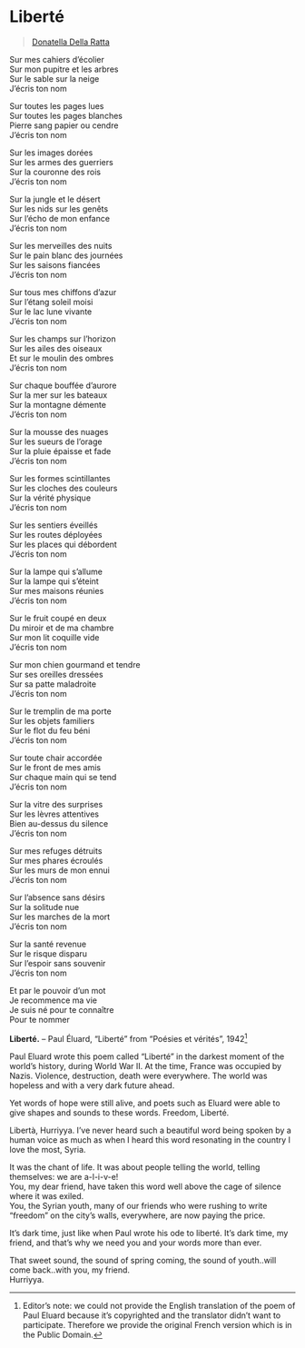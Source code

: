 # Liberté

> [Donatella Della Ratta](../appendix/attributions.html#donatella-della-ratta)

Sur mes cahiers d’écolier
<br>Sur mon pupitre et les arbres
<br>Sur le sable sur la neige
<br>J’écris ton nom

Sur toutes les pages lues
<br>Sur toutes les pages blanches
<br>Pierre sang papier ou cendre
<br>J’écris ton nom

Sur les images dorées
<br>Sur les armes des guerriers
<br>Sur la couronne des rois
<br>J’écris ton nom

Sur la jungle et le désert
<br>Sur les nids sur les genêts
<br>Sur l’écho de mon enfance
<br>J’écris ton nom

Sur les merveilles des nuits
<br>Sur le pain blanc des journées
<br>Sur les saisons fiancées
<br>J’écris ton nom

Sur tous mes chiffons d’azur
<br>Sur l’étang soleil moisi
<br>Sur le lac lune vivante
<br>J’écris ton nom

Sur les champs sur l’horizon
<br>Sur les ailes des oiseaux
<br>Et sur le moulin des ombres
<br>J’écris ton nom

Sur chaque bouffée d’aurore
<br>Sur la mer sur les bateaux
<br>Sur la montagne démente
<br>J’écris ton nom

Sur la mousse des nuages
<br>Sur les sueurs de l’orage
<br>Sur la pluie épaisse et fade
<br>J’écris ton nom

Sur les formes scintillantes
<br>Sur les cloches des couleurs
<br>Sur la vérité physique
<br>J’écris ton nom

Sur les sentiers éveillés
<br>Sur les routes déployées
<br>Sur les places qui débordent
<br>J’écris ton nom

Sur la lampe qui s’allume
<br>Sur la lampe qui s’éteint
<br>Sur mes maisons réunies
<br>J’écris ton nom

Sur le fruit coupé en deux
<br>Du miroir et de ma chambre
<br>Sur mon lit coquille vide
<br>J’écris ton nom

Sur mon chien gourmand et tendre
<br>Sur ses oreilles dressées
<br>Sur sa patte maladroite
<br>J’écris ton nom

Sur le tremplin de ma porte
<br>Sur les objets familiers
<br>Sur le flot du feu béni
<br>J’écris ton nom

Sur toute chair accordée
<br>Sur le front de mes amis
<br>Sur chaque main qui se tend
<br>J’écris ton nom

Sur la vitre des surprises
<br>Sur les lèvres attentives
<br>Bien au-dessus du silence
<br>J’écris ton nom

Sur mes refuges détruits
<br>Sur mes phares écroulés
<br>Sur les murs de mon ennui
<br>J’écris ton nom

Sur l’absence sans désirs
<br>Sur la solitude nue
<br>Sur les marches de la mort
<br>J’écris ton nom

Sur la santé revenue
<br>Sur le risque disparu
<br>Sur l’espoir sans souvenir
<br>J’écris ton nom

Et par le pouvoir d’un mot
<br>Je recommence ma vie
<br>Je suis né pour te connaître
<br>Pour te nommer

**Liberté.** – Paul Éluard, “Liberté” from “Poésies et vérités”, 1942[^1]

Paul Eluard wrote this poem called “Liberté” in the darkest moment of the world’s history, during World War II. At the time, France was occupied by Nazis. Violence, destruction, death were everywhere. The world was hopeless and with a very dark future ahead.  

Yet words of hope were still alive, and poets such as Eluard were able to give shapes and sounds to these words. Freedom, Liberté.  

Libertà, Hurriyya. I’ve never heard such a beautiful word being spoken by a human voice as much as when I heard this word resonating in the country I love the most, Syria.  

It was the chant of life. It was about people telling the world, telling themselves: we are a-l-i-v-e!  
You, my dear friend, have taken this word well above the cage of silence where it was exiled.  
You, the Syrian youth, many of our friends who were rushing to write “freedom” on the city’s walls, everywhere, are now paying the price.  

It’s dark time, just like when Paul wrote his ode to liberté. It’s dark time, my friend, and that’s why we need you and your words more than ever.  

That sweet sound, the sound of spring coming, the sound of youth..will come back..with you, my friend.  
Hurriyya.

[^1]: Editor’s note: we could not provide the English translation of the poem of Paul Eluard because it’s copyrighted and the translator didn’t want to participate. Therefore we provide the original French version which is in the Public Domain.
